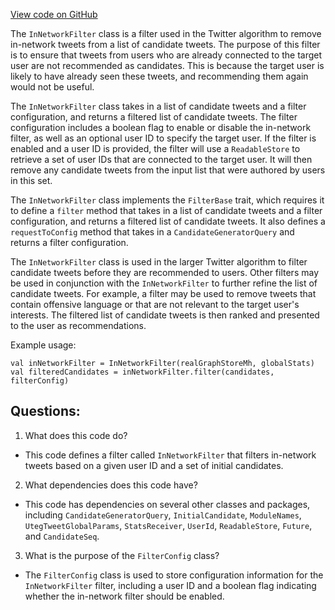 [View code on GitHub](https://github.com/misbahsy/the-algorithm/cr-mixer/server/src/main/scala/com/twitter/cr_mixer/filter/InNetworkFilter.scala)

The `InNetworkFilter` class is a filter used in the Twitter algorithm to remove in-network tweets from a list of candidate tweets. The purpose of this filter is to ensure that tweets from users who are already connected to the target user are not recommended as candidates. This is because the target user is likely to have already seen these tweets, and recommending them again would not be useful.

The `InNetworkFilter` class takes in a list of candidate tweets and a filter configuration, and returns a filtered list of candidate tweets. The filter configuration includes a boolean flag to enable or disable the in-network filter, as well as an optional user ID to specify the target user. If the filter is enabled and a user ID is provided, the filter will use a `ReadableStore` to retrieve a set of user IDs that are connected to the target user. It will then remove any candidate tweets from the input list that were authored by users in this set.

The `InNetworkFilter` class implements the `FilterBase` trait, which requires it to define a `filter` method that takes in a list of candidate tweets and a filter configuration, and returns a filtered list of candidate tweets. It also defines a `requestToConfig` method that takes in a `CandidateGeneratorQuery` and returns a filter configuration.

The `InNetworkFilter` class is used in the larger Twitter algorithm to filter candidate tweets before they are recommended to users. Other filters may be used in conjunction with the `InNetworkFilter` to further refine the list of candidate tweets. For example, a filter may be used to remove tweets that contain offensive language or that are not relevant to the target user's interests. The filtered list of candidate tweets is then ranked and presented to the user as recommendations. 

Example usage:

```
val inNetworkFilter = InNetworkFilter(realGraphStoreMh, globalStats)
val filteredCandidates = inNetworkFilter.filter(candidates, filterConfig)
```
## Questions: 
 1. What does this code do?
- This code defines a filter called `InNetworkFilter` that filters in-network tweets based on a given user ID and a set of initial candidates.

2. What dependencies does this code have?
- This code has dependencies on several other classes and packages, including `CandidateGeneratorQuery`, `InitialCandidate`, `ModuleNames`, `UtegTweetGlobalParams`, `StatsReceiver`, `UserId`, `ReadableStore`, `Future`, and `CandidateSeq`.

3. What is the purpose of the `FilterConfig` class?
- The `FilterConfig` class is used to store configuration information for the `InNetworkFilter` filter, including a user ID and a boolean flag indicating whether the in-network filter should be enabled.